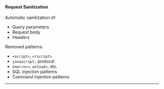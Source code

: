 #### Request Sanitization

Automatic sanitization of:

- Query parameters
- Request body
- Headers

Removed patterns:

- `<script>`, `</script>`
- `javascript:` protocol
- `onerror=`, `onload=`, etc.
- SQL injection patterns
- Command injection patterns

---
